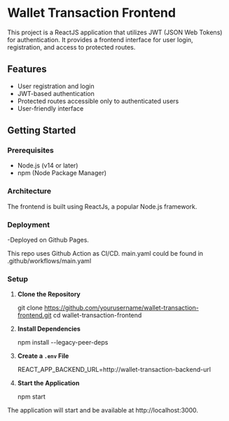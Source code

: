 # Wallet Transaction Frontend

This project is a ReactJS application that utilizes JWT (JSON Web Tokens) for authentication. It provides a frontend interface for user login, registration, and access to protected routes.

## Features

- User registration and login
- JWT-based authentication
- Protected routes accessible only to authenticated users
- User-friendly interface

## Getting Started

### Prerequisites

- Node.js (v14 or later)
- npm (Node Package Manager)

### Architecture

The frontend is built using ReactJs, a popular Node.js framework.

### Deployment

-Deployed on Github Pages.

This repo uses Github Action as CI/CD. main.yaml could be found in .github/workflows/main.yaml

### Setup

1. **Clone the Repository**

   
   git clone https://github.com/yourusername/wallet-transaction-frontend.git
   cd wallet-transaction-frontend
   

2. **Install Dependencies**

    npm install --legacy-peer-deps   

3. **Create a `.env` File**

    REACT_APP_BACKEND_URL=http://wallet-transaction-backend-url


4. **Start the Application**

   
   npm start
   

The application will start and be available at http://localhost:3000.
